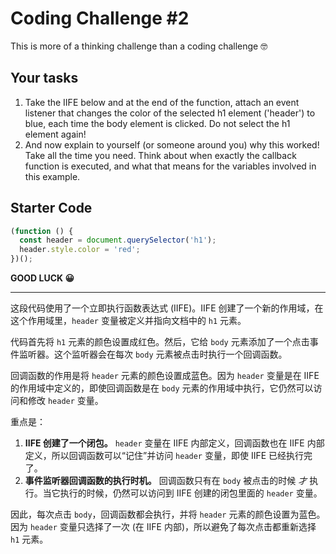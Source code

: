 # Coding Challenge #2

This is more of a thinking challenge than a coding challenge 🤓

## Your tasks

1. Take the IIFE below and at the end of the function, attach an event listener that changes the color of the selected h1 element ('header') to blue, each time the body element is clicked. Do not select the h1 element again!
2. And now explain to yourself (or someone around you) why this worked! Take all the time you need. Think about when exactly the callback function is executed, and what that means for the variables involved in this example.

## Starter Code

```javascript
(function () {
  const header = document.querySelector('h1');
  header.style.color = 'red';
})();
```

**GOOD LUCK 😀**

---

这段代码使用了一个立即执行函数表达式 (IIFE)。IIFE 创建了一个新的作用域，在这个作用域里，`header` 变量被定义并指向文档中的 `h1` 元素。

代码首先将 `h1` 元素的颜色设置成红色。然后，它给 `body` 元素添加了一个点击事件监听器。这个监听器会在每次 `body` 元素被点击时执行一个回调函数。

回调函数的作用是将 `header` 元素的颜色设置成蓝色。因为 `header` 变量是在 IIFE 的作用域中定义的，即使回调函数是在 `body` 元素的作用域中执行，它仍然可以访问和修改 `header` 变量。

重点是：

1. **IIFE 创建了一个闭包。** `header` 变量在 IIFE 内部定义，回调函数也在 IIFE 内部定义，所以回调函数可以“记住”并访问 `header` 变量，即使 IIFE 已经执行完了。
2. **事件监听器回调函数的执行时机。** 回调函数只有在 `body` 被点击的时候 *才* 执行。当它执行的时候，仍然可以访问到 IIFE 创建的闭包里面的 `header` 变量。

因此，每次点击 `body`，回调函数都会执行，并将 `header` 元素的颜色设置为蓝色。因为 `header` 变量只选择了一次 (在 IIFE 内部)，所以避免了每次点击都重新选择 `h1` 元素。
